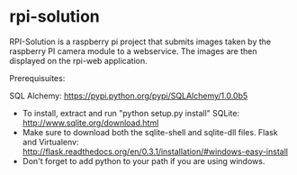 # rpi-solution

RPI-Solution is a raspberry pi project that submits images taken by the raspberry PI camera module to a webservice. The images are then displayed on the rpi-web application.

Prerequisuites: 

SQL Alchemy: https://pypi.python.org/pypi/SQLAlchemy/1.0.0b5
  - To install, extract and run "python setup.py install"
SQLite: http://www.sqlite.org/download.html
  - Make sure to download both the sqlite-shell and sqlite-dll files.
Flask and Virtualenv: http://flask.readthedocs.org/en/0.3.1/installation/#windows-easy-install
  - Don't forget to add python to your path if you are using windows.
